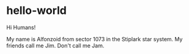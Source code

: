 # hello-world

Hi Humans!

My name is Alfonzoid from sector 1073 in the Stiplark star system. My friends call me Jim. Don't call me Jam.
